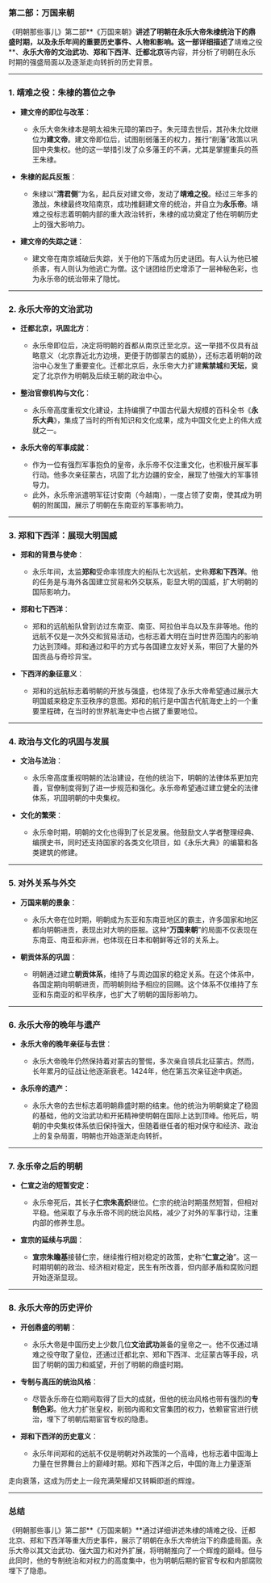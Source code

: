 ### **第二部：万国来朝**

《明朝那些事儿》第二部**《万国来朝》**讲述了明朝在永乐大帝朱棣统治下的鼎盛时期，以及永乐年间的重要历史事件、人物和影响。这一部详细描述了**靖难之役**、**永乐大帝的文治武功**、**郑和下西洋**、**迁都北京**等内容，并分析了明朝在永乐时期的强盛局面以及逐渐走向转折的历史背景。

---

### 1. **靖难之役：朱棣的篡位之争**

- **建文帝的即位与改革**：
  - 永乐大帝朱棣本是明太祖朱元璋的第四子。朱元璋去世后，其孙朱允炆继位为**建文帝**。建文帝即位后，试图削弱藩王的权力，推行“削藩”政策以巩固中央集权。他的这一举措引发了众多藩王的不满，尤其是掌握重兵的燕王朱棣。

- **朱棣的起兵反叛**：
  - 朱棣以“**清君侧**”为名，起兵反对建文帝，发动了**靖难之役**。经过三年多的激战，朱棣最终攻陷南京，成功推翻建文帝的统治，并自立为**永乐帝**。靖难之役标志着明朝内部的重大政治转折，朱棣的成功奠定了他在明朝历史上的强大影响力。

- **建文帝的失踪之谜**：
  - 建文帝在南京城破后失踪，关于他的下落成为历史谜团。有人认为他已被杀害，有人则认为他逃亡为僧。这个谜团给历史增添了一层神秘色彩，也为永乐帝的统治带来了隐忧。

---

### 2. **永乐大帝的文治武功**

- **迁都北京，巩固北方**：
  - 永乐帝即位后，决定将明朝的首都从南京迁至北京。这一举措不仅具有战略意义（北京靠近北方边境，更便于防御蒙古的威胁），还标志着明朝的政治中心发生了重要变化。迁都北京后，永乐帝大力扩建**紫禁城**和**天坛**，奠定了北京作为明朝及后续王朝的政治中心。

- **整治官僚机构与文化**：
  - 永乐帝高度重视文化建设，主持编撰了中国古代最大规模的百科全书《**永乐大典**》，集成了当时的所有知识和文化成果，成为中国文化史上的伟大成就之一。

- **永乐大帝的军事成就**：
  - 作为一位有强烈军事抱负的皇帝，永乐帝不仅注重文化，也积极开展军事行动。他多次亲征蒙古，巩固了北方边疆的安全，展现了他强大的军事领导力。
  - 此外，永乐帝派遣明军征讨安南（今越南），一度占领了安南，使其成为明朝的附属国，展示了明朝在东南亚的军事影响力。

---

### 3. **郑和下西洋：展现大明国威**

- **郑和的背景与使命**：
  - 永乐年间，太监**郑和**受命率领庞大的船队七次远航，史称**郑和下西洋**。他的任务是与海外各国建立贸易和外交联系，彰显大明的国威，扩大明朝的国际影响力。

- **郑和七下西洋**：
  - 郑和的远航船队曾到访过东南亚、南亚、阿拉伯半岛以及东非等地。他的远航不仅是一次外交和贸易活动，也标志着大明在当时世界范围内的影响力达到顶峰。郑和通过和平的方式与各国建立友好关系，带回了大量的外国贡品与奇珍异宝。
  
- **下西洋的象征意义**：
  - 郑和的远航标志着明朝的开放与强盛，也体现了永乐大帝希望通过展示大明国威来稳定东亚秩序的意图。郑和的航行是中国古代航海史上的一个重要里程碑，在当时的世界航海史中也占据了重要地位。

---

### 4. **政治与文化的巩固与发展**

- **文治与法治**：
  - 永乐帝高度重视明朝的法治建设，在他的统治下，明朝的法律体系更加完善，官僚制度得到了进一步规范和强化。永乐帝希望通过建立健全的法律体系，巩固明朝的中央集权。

- **文化的繁荣**：
  - 永乐帝时期，明朝的文化也得到了长足发展。他鼓励文人学者整理经典、编撰史书，同时还支持国家的各类文化项目，如《永乐大典》的编纂和各类建筑的修建。

---

### 5. **对外关系与外交**

- **万国来朝的景象**：
  - 永乐大帝在位时期，明朝成为东亚和东南亚地区的霸主，许多国家和地区都向明朝进贡，表现出对大明的臣服。这种“**万国来朝**”的局面不仅表现在东南亚、南亚和非洲，也体现在日本和朝鲜等近邻的关系上。
  
- **朝贡体系的巩固**：
  - 明朝通过建立**朝贡体系**，维持了与周边国家的稳定关系。在这个体系中，各国定期向明朝进贡，而明朝则给予相应的回赐。这个体系不仅维持了东亚和东南亚的和平秩序，也扩大了明朝的国际影响力。

---

### 6. **永乐大帝的晚年与遗产**

- **永乐大帝的晚年亲征与去世**：
  - 永乐大帝晚年仍然保持着对蒙古的警惕，多次亲自领兵北征蒙古。然而，长年累月的征战让他逐渐衰老。1424年，他在第五次亲征途中病逝。
  
- **永乐帝的遗产**：
  - 永乐大帝的去世标志着明朝鼎盛时期的结束。他的统治为明朝奠定了稳固的基础，他的文治武功和开拓精神使明朝在国际上达到顶峰。他死后，明朝的中央集权体系依旧保持强大，但随着继任者的相对保守和经济、政治上的复杂局面，明朝也开始逐渐走向转折。

---

### 7. **永乐帝之后的明朝**

- **仁宣之治的短暂安定**：
  - 永乐帝死后，其长子**仁宗朱高炽**继位。仁宗的统治时期虽然短暂，但相对平稳。他采取了与永乐帝不同的统治风格，减少了对外的军事行动，注重内部的修养生息。
  
- **宣宗的延续与巩固**：
  - **宣宗朱瞻基**接替仁宗，继续推行相对稳定的政策，史称“**仁宣之治**”。这一时期明朝的政治、经济相对稳定，民生有所改善，但内部矛盾和腐败问题开始逐渐显现。

---

### 8. **永乐大帝的历史评价**

- **开创鼎盛的明朝**：
  - 永乐大帝是中国历史上少数几位**文治武功**兼备的皇帝之一。他不仅通过靖难之役夺取了皇位，还通过迁都北京、郑和下西洋、北征蒙古等手段，巩固了明朝的国力和威望，开创了明朝的鼎盛时期。
  
- **专制与高压的统治风格**：
  - 尽管永乐帝在位期间取得了巨大的成就，但他的统治风格也带有强烈的**专制色彩**。他大力扩张皇权，削弱内阁和文官集团的权力，依赖宦官进行统治，埋下了明朝后期宦官专权的隐患。

- **郑和下西洋的历史意义**：
  - 永乐年间郑和的远航不仅是明朝对外政策的一个高峰，也标志着中国海上力量在世界舞台上的巅峰时期。郑和下西洋之后，中国的海上力量逐渐

走向衰落，这成为历史上一段充满荣耀却又转瞬即逝的辉煌。

---

### 总结

《明朝那些事儿》第二部**《万国来朝》**通过详细讲述朱棣的靖难之役、迁都北京、郑和下西洋等重大历史事件，展示了明朝在永乐大帝统治下的鼎盛局面。永乐大帝以其文治武功、强大国力和对外扩展，将明朝推向了一个辉煌的巅峰。但与此同时，他的专制统治和对权力的高度集中，也为明朝后期的宦官专权和内部腐败埋下了隐患。